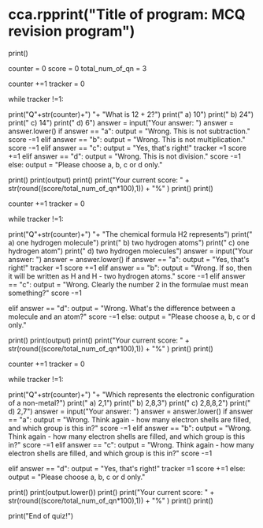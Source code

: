 # cca.rpprint("Title of program: MCQ revision program")
print()

counter = 0
score = 0
total_num_of_qn = 3


counter +=1
tracker = 0

while tracker !=1:
  
  print("Q"+str(counter)+") "+ "What is 12 + 2?")
  print("   a) 10")
  print("   b) 24")
  print("   c) 14")
  print("   d) 6")
  answer = input("Your answer: ")
  answer = answer.lower()
  if answer == "a":
    output = "Wrong. This is not subtraction."
    score -=1
  elif answer == "b":
    output = "Wrong. This is not multiplication."
    score -=1
  elif answer == "c":
    output = "Yes, that's right!"
    tracker =1
    score +=1
  elif answer == "d":
    output = "Wrong. This is not division."
    score -=1
  else:
    output = "Please choose a, b, c or d only."
  
  print()
  print(output)
  print()
  print("Your current score: " + str(round((score/total_num_of_qn*100),1)) + "%"  )
  print()
  print()
  


counter +=1
tracker = 0

while tracker !=1:
  
  print("Q"+str(counter)+") "+ "The chemical formula H2 represents")
  print("   a) one hydrogen molecule")
  print("   b) two hydrogen atoms")
  print("   c) one hydrogen atom")
  print("   d) two hydrogen molecules")
  answer = input("Your answer: ")
  answer = answer.lower()
  if answer == "a":
    output = "Yes, that's right!"
    tracker =1
    score +=1
  elif answer == "b":
    output = "Wrong. If so, then it will be written as H and H - two hydrogen atoms."
    score -=1
  elif answer == "c":
    output = "Wrong. Clearly the number 2 in the formulae must mean something?"
    score -=1
    
  elif answer == "d":
    output = "Wrong. What's the difference between a molecule and an atom?"
    score -=1
  else:
    output = "Please choose a, b, c or d only."

  print()
  print(output)
  print()
  print("Your current score: " + str(round((score/total_num_of_qn*100),1)) + "%"  )
  print()
  print()
  
  

counter +=1
tracker = 0

while tracker !=1:
  
  print("Q"+str(counter)+") "+ "Which represents the electronic configuration of a non-metal?")
  print("   a) 2,1")
  print("   b) 2,8,3")
  print("   c) 2,8,8,2")
  print("   d) 2,7")
  answer = input("Your answer: ")
  answer = answer.lower()
  if answer == "a":
    output = "Wrong. Think again - how many electron shells are filled, and which group is this in?"
    score -=1
  elif answer == "b":
    output = "Wrong.  Think again - how many electron shells are filled, and which group is this in?"
    score -=1
  elif answer == "c":
    output = "Wrong.  Think again - how many electron shells are filled, and which group is this in?"
    score -=1
    
  elif answer == "d":
    output = "Yes, that's right!"
    tracker =1
    score +=1
  else:
    output = "Please choose a, b, c or d only."

  

  print()
  print(output.lower())
  print()
  print("Your current score: " + str(round((score/total_num_of_qn*100),1)) + "%"  )
  print()
  print()
  
print("End of quiz!")
  
